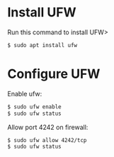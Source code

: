 # Install UFW

Run this command to install UFW>

```bash
$ sudo apt install ufw
```

# Configure UFW

Enable ufw:

```bash
$ sudo ufw enable
$ sudo ufw status
```

Allow port 4242 on firewall:

```bash
$ sudo ufw allow 4242/tcp
$ sudo ufw status
```